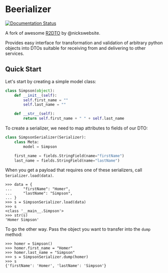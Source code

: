 Beerializer
============

[![Documentation Status](https://readthedocs.org/projects/beerializer/badge/?version=latest)](http://beerializer.readthedocs.io/en/latest/?badge=latest)

A fork of awesome [R2DTO](https://github.com/nickswebsite/r2dto) by @nickswebsite.

Provides easy interface for transformation and validation of arbitrary
python objects into DTOs suitable for receiving from and delivering to other services.

Quick Start
------------

Let's start by creating a simple model class:

```python
class Simpson(object):
    def __init__(self):
        self.first_name = ""
        self.last_name = ""

    def __str__(self):
        return self.first_name + " " + self.last_name
```

To create a serializer, we need to map attributes to fields of our DTO:

```python
class SimpsonSerializer(Serializer):
    class Meta:
        model = Simpson

    first_name = fields.StringField(name="firstName")
    last_name = fields.StringField(name="lastName")
```

When you get a payload that requires one of these serializers, call `Serializer.load(data)`.

```pycon
>>> data = {
...     "firstName": "Homer",
...     "lastName": "Simpson",
... }
>>> s = SimpsonSerializer.load(data)
>>> s
<class '__main__.Simpson'>
>>> str(s)
'Homer Simpson'
```

To go the other way. Pass the object you want to transfer into the `dump` method:

```pycon
>>> homer = Simpson()
>>> homer.first_name = "Homer"
>>> homer.last_name = "Simpson"
>>> s = SimpsonSerializer.dump(homer)
>>> s
{'firstName': 'Homer', 'lastName': 'Simpson'}
```